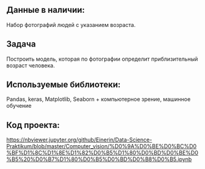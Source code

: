 ## Данные в наличии:
Набор фотографий людей с указанием возраста.
## Задача
Построить модель, которая по фотографии определит приблизительный возраст человека.
## Используемые библиотеки:
Pandas, keras, Matplotlib, Seaborn + компьютерное зрение, машинное обучение
## Код проекта:
https://nbviewer.jupyter.org/github/Einerin/Data-Science-Praktikum/blob/master/Computer_vision/%D0%9A%D0%BE%D0%BC%D0%BF%D1%8C%D1%8E%D1%82%D0%B5%D1%80%D0%BD%D0%BE%D0%B5%20%D0%B7%D1%80%D0%B5%D0%BD%D0%B8%D0%B5.ipynb